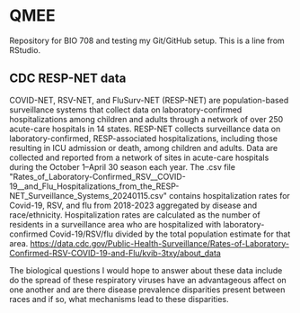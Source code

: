 # QMEE
Repository for BIO 708 and testing my Git/GitHub setup.
This is a line from RStudio.

## CDC RESP-NET data
COVID-NET, RSV-NET, and FluSurv-NET (RESP-NET) are population-based surveillance systems that collect data on laboratory-confirmed hospitalizations among children and adults through a network of over 250 acute-care hospitals in 14 states. RESP-NET collects surveillance data on laboratory-confirmed, RESP-associated hospitalizations, including those resulting in ICU admission or death, among children and adults. Data are collected and reported from a network of sites in acute-care hospitals during the October 1–April 30 season each year. The .csv file "Rates_of_Laboratory-Confirmed_RSV__COVID-19__and_Flu_Hospitalizations_from_the_RESP-NET_Surveillance_Systems_20240115.csv" contains hospitalization rates for Covid-19, RSV, and flu from 2018-2023 aggregated by disease and race/ethnicity. Hospitalization rates are calculated as the number of residents in a surveillance area who are hospitalized with laboratory-confirmed Covid-19/RSV/flu divided by the total population estimate for that area. 
https://data.cdc.gov/Public-Health-Surveillance/Rates-of-Laboratory-Confirmed-RSV-COVID-19-and-Flu/kvib-3txy/about_data

The biological questions I would hope to answer about these data include do the spread of these respiratory viruses have an advantageous affect on one another and are there disease prevalence disparities present between races and if so, what mechanisms lead to these disparities. 
